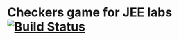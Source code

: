 # Checkers game for JEE labs [![Build Status](https://travis-ci.org/pierredfc/checkers-jee.svg?branch=master)](https://travis-ci.org/pierredfc/checkers-jee)
